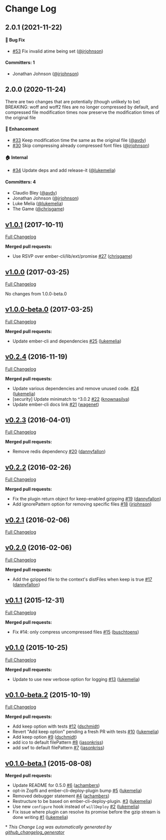 # Change Log

## 2.0.1 (2021-11-22)

#### :bug: Bug Fix
* [#53](https://github.com/ember-cli-deploy/ember-cli-deploy-gzip/pull/53) Fix invalid atime being set ([@jrjohnson](https://github.com/jrjohnson))

#### Committers: 1
- Jonathan Johnson ([@jrjohnson](https://github.com/jrjohnson))

## 2.0.0 (2020-11-24)

There are two changes that are potentially (though unlikely to be) BREAKING: woff and woff2 files are no longer compressed by default, and compressed file modification times now preserve the modification times of the original file

#### :rocket: Enhancement
* [#33](https://github.com/ember-cli-deploy/ember-cli-deploy-gzip/pull/33) Keep modification time the same as the original file ([@avdv](https://github.com/avdv))
* [#30](https://github.com/ember-cli-deploy/ember-cli-deploy-gzip/pull/30) Skip compressing already compressed font files ([@jrjohnson](https://github.com/jrjohnson))

#### :house: Internal
* [#34](https://github.com/ember-cli-deploy/ember-cli-deploy-gzip/pull/34) Update deps and add release-it ([@lukemelia](https://github.com/lukemelia))

#### Committers: 4
- Claudio Bley ([@avdv](https://github.com/avdv))
- Jonathan Johnson ([@jrjohnson](https://github.com/jrjohnson))
- Luke Melia ([@lukemelia](https://github.com/lukemelia))
- The Game ([@chrisgame](https://github.com/chrisgame))

## [v1.0.1](https://github.com/ember-cli-deploy/ember-cli-deploy-gzip/tree/v1.0.1) (2017-10-11)
[Full Changelog](https://github.com/ember-cli-deploy/ember-cli-deploy-gzip/compare/v1.0.0...v1.0.1)

**Merged pull requests:**

- Use RSVP over ember-cli/lib/ext/promise [\#27](https://github.com/ember-cli-deploy/ember-cli-deploy-gzip/pull/27) ([chrisgame](https://github.com/chrisgame))

## [v1.0.0](https://github.com/ember-cli-deploy/ember-cli-deploy-gzip/tree/v1.0.0) (2017-03-25)
[Full Changelog](https://github.com/ember-cli-deploy/ember-cli-deploy-gzip/compare/v1.0.0-beta.0...v1.0.0)

No changes from 1.0.0-beta.0

## [v1.0.0-beta.0](https://github.com/ember-cli-deploy/ember-cli-deploy-gzip/tree/v1.0.0-beta.0) (2017-03-25)
[Full Changelog](https://github.com/ember-cli-deploy/ember-cli-deploy-gzip/compare/v0.2.4...v1.0.0-beta.0)

**Merged pull requests:**

- Update ember-cli and dependencies [\#25](https://github.com/ember-cli-deploy/ember-cli-deploy-gzip/pull/25) ([lukemelia](https://github.com/lukemelia))

## [v0.2.4](https://github.com/ember-cli-deploy/ember-cli-deploy-gzip/tree/v0.2.4) (2016-11-19)
[Full Changelog](https://github.com/ember-cli-deploy/ember-cli-deploy-gzip/compare/v0.2.3...v0.2.4)

**Merged pull requests:**

- Update various dependencies and remove unused code. [\#24](https://github.com/ember-cli-deploy/ember-cli-deploy-gzip/pull/24) ([lukemelia](https://github.com/lukemelia))
- \[security\] Update minimatch to ^3.0.2 [\#22](https://github.com/ember-cli-deploy/ember-cli-deploy-gzip/pull/22) ([knownasilya](https://github.com/knownasilya))
- Update ember-cli docs link [\#21](https://github.com/ember-cli-deploy/ember-cli-deploy-gzip/pull/21) ([wagenet](https://github.com/wagenet))

## [v0.2.3](https://github.com/ember-cli-deploy/ember-cli-deploy-gzip/tree/v0.2.3) (2016-04-01)
[Full Changelog](https://github.com/ember-cli-deploy/ember-cli-deploy-gzip/compare/v0.2.2...v0.2.3)

**Merged pull requests:**

- Remove redis dependency [\#20](https://github.com/ember-cli-deploy/ember-cli-deploy-gzip/pull/20) ([dannyfallon](https://github.com/dannyfallon))

## [v0.2.2](https://github.com/ember-cli-deploy/ember-cli-deploy-gzip/tree/v0.2.2) (2016-02-26)
[Full Changelog](https://github.com/ember-cli-deploy/ember-cli-deploy-gzip/compare/v0.2.1...v0.2.2)

**Merged pull requests:**

- Fix the plugin return object for keep-enabled gzipping [\#19](https://github.com/ember-cli-deploy/ember-cli-deploy-gzip/pull/19) ([dannyfallon](https://github.com/dannyfallon))
- Add ignorePattern option for removing specific files [\#18](https://github.com/ember-cli-deploy/ember-cli-deploy-gzip/pull/18) ([jrjohnson](https://github.com/jrjohnson))

## [v0.2.1](https://github.com/ember-cli-deploy/ember-cli-deploy-gzip/tree/v0.2.1) (2016-02-06)
[Full Changelog](https://github.com/ember-cli-deploy/ember-cli-deploy-gzip/compare/v0.2.0...v0.2.1)

## [v0.2.0](https://github.com/ember-cli-deploy/ember-cli-deploy-gzip/tree/v0.2.0) (2016-02-06)
[Full Changelog](https://github.com/ember-cli-deploy/ember-cli-deploy-gzip/compare/v0.1.1...v0.2.0)

**Merged pull requests:**

- Add the gzipped file to the context's distFiles when keep is true [\#17](https://github.com/ember-cli-deploy/ember-cli-deploy-gzip/pull/17) ([dannyfallon](https://github.com/dannyfallon))

## [v0.1.1](https://github.com/ember-cli-deploy/ember-cli-deploy-gzip/tree/v0.1.1) (2015-12-31)
[Full Changelog](https://github.com/ember-cli-deploy/ember-cli-deploy-gzip/compare/v0.1.0...v0.1.1)

**Merged pull requests:**

- Fix \#14: only compress uncompressed files [\#15](https://github.com/ember-cli-deploy/ember-cli-deploy-gzip/pull/15) ([buschtoens](https://github.com/buschtoens))

## [v0.1.0](https://github.com/ember-cli-deploy/ember-cli-deploy-gzip/tree/v0.1.0) (2015-10-25)
[Full Changelog](https://github.com/ember-cli-deploy/ember-cli-deploy-gzip/compare/v0.1.0-beta.2...v0.1.0)

**Merged pull requests:**

- Update to use new verbose option for logging [\#13](https://github.com/ember-cli-deploy/ember-cli-deploy-gzip/pull/13) ([lukemelia](https://github.com/lukemelia))

## [v0.1.0-beta.2](https://github.com/ember-cli-deploy/ember-cli-deploy-gzip/tree/v0.1.0-beta.2) (2015-10-19)
[Full Changelog](https://github.com/ember-cli-deploy/ember-cli-deploy-gzip/compare/v0.1.0-beta.1...v0.1.0-beta.2)

**Merged pull requests:**

- Add keep option with tests [\#12](https://github.com/ember-cli-deploy/ember-cli-deploy-gzip/pull/12) ([dschmidt](https://github.com/dschmidt))
- Revert "Add keep option" pending a fresh PR with tests [\#10](https://github.com/ember-cli-deploy/ember-cli-deploy-gzip/pull/10) ([lukemelia](https://github.com/lukemelia))
- Add keep option [\#9](https://github.com/ember-cli-deploy/ember-cli-deploy-gzip/pull/9) ([dschmidt](https://github.com/dschmidt))
- add ico to default filePattern [\#8](https://github.com/ember-cli-deploy/ember-cli-deploy-gzip/pull/8) ([jasonkriss](https://github.com/jasonkriss))
- add swf to default filePattern [\#7](https://github.com/ember-cli-deploy/ember-cli-deploy-gzip/pull/7) ([jasonkriss](https://github.com/jasonkriss))

## [v0.1.0-beta.1](https://github.com/ember-cli-deploy/ember-cli-deploy-gzip/tree/v0.1.0-beta.1) (2015-08-08)
**Merged pull requests:**

- Update README for 0.5.0 [\#6](https://github.com/ember-cli-deploy/ember-cli-deploy-gzip/pull/6) ([achambers](https://github.com/achambers))
- opt-in Zopfli and ember-cli-deploy-plugin bump [\#5](https://github.com/ember-cli-deploy/ember-cli-deploy-gzip/pull/5) ([lukemelia](https://github.com/lukemelia))
- Removed debugger statement [\#4](https://github.com/ember-cli-deploy/ember-cli-deploy-gzip/pull/4) ([achambers](https://github.com/achambers))
- Restructure to be based on ember-cli-deploy-plugin. [\#3](https://github.com/ember-cli-deploy/ember-cli-deploy-gzip/pull/3) ([lukemelia](https://github.com/lukemelia))
- Use new `configure` hook instead of `willDeploy` [\#2](https://github.com/ember-cli-deploy/ember-cli-deploy-gzip/pull/2) ([lukemelia](https://github.com/lukemelia))
- Fix issue where plugin can resolve its promise before the gzip stream is done writing [\#1](https://github.com/ember-cli-deploy/ember-cli-deploy-gzip/pull/1) ([lukemelia](https://github.com/lukemelia))



\* *This Change Log was automatically generated by [github_changelog_generator](https://github.com/skywinder/Github-Changelog-Generator)*
